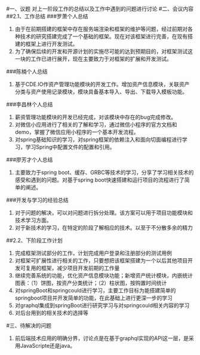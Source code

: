 #一、议题
对上一阶段工作的总结以及工作中遇到的问题进行讨论
#二、会议内容
##2.1、工作总结
###罗萧个人总结

1. 由于在前期搭建的框架中存在服务端渲染和框架的维护等问题，经过前期对各种技术的研究搭建完成了一个基础的框架。现在对该框架进行完善，在现有搭建的框架上进行开发测试。
2. 为了确保后续的开发和开源计划的实施尽可能的达到预期目的，对框架测试这一块的工作已进行展开，现在主要致力于对框架的扩展和开发测试。

###陈楠个人总结

1. 基于CDE.IO作资产管理功能模块的开发工作。增加资产信息模块，关联资产分类与资产使用记录模块，模块具备基本导入、导出、下载导入模板功能。

###李昌林个人总结

1. 薪资管理功能模块的开发已经完成，对该模块中存在的bug完成修改。
2. 对微信小应用进行了相关的了解和学习，通过微信小程序的官方文档和demo，掌握了微信应用小程序的一个基本开发流程。
3. 对spring基础知识的学习，对spring框架的依赖注入和面向切面编程进行学习，学习Spring中配置文件的配置和引用。

###廖芳才个人总结

1. 主要致力于spring boot、缓存、GRBC等技术的学习，分享了学习相关技术的感受和遇到的问题。对基于spring boot快速搭建和运行项目的流程进行了简单的阐述。

###开发与学习的经验总结

1. 对于问题的解决，可以对问题进行拆分处理。该方案可以用于项目功能模块和技术学习方面。
2. 对于新技术的学习，在特定的阶段了解相应的技术。以至于不分散多余的精力

##2.2、下阶段工作计划

1. 完成框架测试部分的工作，计划完成用户登录和注册部分的测试用例
2. 对框架可扩展性进行相关的工作，只要想把该框架搭建为一个以后其他项目开发可复用的框架，减少项目开发前期的工作量
3. 继续完善系统的功能，优化资产信息模块功能；新增资产统计模块，内嵌统计图表：（1）饼图，按资产分类统计；（2）柱状图，按购置时间统计
4. 对springBoot和springcould进行学习，主要工作目标为能搭建简单的springboot项目并开发简单的功能，在此基础上进行更深一步的学习
5. 对graphql集成到springBoot进行研究学习与对springcould相关内容的学习
6. 对后台用到的相关技术的选择等

#三、待解决的问题
1. 前后端技术应用的明确分界，讨论点是在基于graphql实现的API这一层，是采用JavaScripte还是java。
